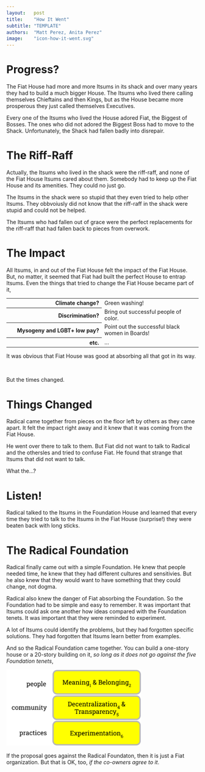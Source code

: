 ```yaml
---
layout:   post
title:    "How It Went"
subtitle: "TEMPLATE"
authors:  "Matt Perez, Anita Perez"
image:    "icon-how-it-went.svg"
---
```


<div style='display:none; '>
 <p>Their story continues&hellip;</p>
</div>

<h1>Progress?</h1>
 <p>The Fiat House had more and more Itsums in its shack and over many years they had to build a much bigger House. The Itsums who lived there calling themselves Chieftains and then Kings, but as the House became more prosperous they just called themselves Executives.</p>
 <p>Every one of the Itsums who lived the House adored Fiat, the Biggest of Bosses. The ones who did not adored the Biggest Boss had to move to the Shack. Unfortunately, the Shack had fallen badly into disrepair.</p>

<h1>The Riff-Raff</h1>
 <p>Actually, the Itsums who lived in the shack were the riff-raff, and none of the Fiat House Itsums cared about them. Somebody had to keep up the Fiat House and its amenities. They could no just go.</p>
 <p>The Itsums in the shack were so stupid that they even tried to help other Itsums. They obbvoiusly did not know that the riff-raff in the shack were stupid and could not be helped.</p>
 <p>The Itsums who had fallen out of grace were the perfect replacements for the riff-raff that had fallen back to pieces from overwork.</p>

<h1>The Impact</h1>
 <p>All Itsums, in and out of the Fiat House felt the impact of the Fiat House. But, no matter, it seemed that Fiat had built the perfect House to entrap Itsums. Even the things that tried to change the Fiat House became part of it,</p>
  <table>
   <tr>
    <th style="text-align:top; text-align:right; width:25ch; ">
     Climate change?
    </th>
    <td>
     Green washing!
    </td>
   </tr>
   <tr>
    <th style="text-align:top; text-align:right; width:25ch; ">
     Discrimination?
    </th>
    <td>
     Bring out successful people of color.
    </td>
   </tr>
   <tr>
    <th style="text-align:top; text-align:right; width:25ch; ">
     Mysogeny and LGBT+ low pay?
    </th>
    <td>
     Point out the successful black women in Boards!
    </td>
   </tr>
   <tr>
    <th style="text-align:top; text-align:right; width:25ch; ">
     etc.
    </th>
    <td>
     &hellip;
    </td>
   </tr>
  </table>
 <p>It was obvious that Fiat House was good at absorbing all that got in its way.</p>
 <br/>
 <p>But the times changed.</p>

<h1>Things Changed</h1>
 <p>Radical came together from pieces on the floor left by others as they came apart. It felt the impact right away and it knew that it was coming from the Fiat House.</p>
 <p>He went over there to talk to them. But Fiat did not want to talk to Radical and the othersles and tried to confuse Fiat. He found that strange that Itsums that did not want to talk.</p>
 <p>What the&hellip;?</p>

<h1>Listen!</h1>
 <p>Radical talked to the Itsums in the Foundation House and learned that every time they tried to talk to the Itsums in the Fiat House (surprise!) they were beaten back with long sticks.</p>

<h1>The Radical Foundation</h1>
 <p>Radical finally came out with a simple Foundation. He knew that people needed time, he knew that they had different cultures and sensitivies. But he also knew that they would want to have something that they could change, not dogma.</p>
 <p>Radical also knew the danger of Fiat absorbing the Foundation. So the Foundation had to be simple and easy to remember. It was important that Itsums could ask one another how ideas compared with the Foundation tenets. It was important that they were reminded to experiment.</p>
 <p>A lot of Itsums could identify the problems, but they had forgotten specific solutions. They had forgotten that Itsums learn better from examples.</p>
 <p>And so the Radical Foundation came together. You can build a one-story house or a 20-story building on it, <em>so long as it does not go against the five Foundation tenets</em>,</p>
  <div class='_center'>
   <img
    src='/assets/img/pic-the-radical-foundation-with-numbers.svg'
    width='70%'
    alt=''>
  </div>
 <p>If the proposal goes against the Radical Foundaton, then it is just a Fiat organization. But that is OK, too, <em>if the co-owners agree to it</em>.</p>